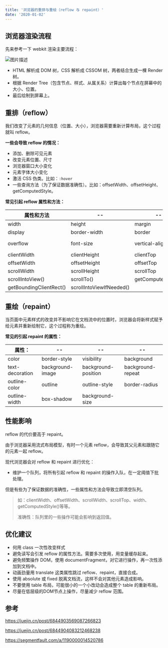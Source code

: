 ```yaml
---
title: '浏览器的重排与重绘（reflow 与 repaint）'
date: '2020-01-02'
---
```


## 浏览器渲染流程

先来参考一下 webkit 渲染主要流程：

![图片描述](/images/bVHJfZ.png)

- HTML 解析成 DOM 树，CSS 解析成 CSSOM 树，两者结合生成一棵 Render 树。
- 根据 Render Tree（包含节点、样式、从属关系）计算出每个节点在屏幕中的大小、位置。
- 最后绘制到屏幕上。

## 重排（reflow）

我们改变了元素的几何信息（位置、大小），浏览器需要重新计算布局，这个过程就叫 reflow。

**一些会导致 reflow 的情况：**

- 添加、删除可见元素
- 改变元素位置、尺寸
- 浏览器窗口大小变化
- 元素字体大小变化
- 激活 CSS 伪类。比如：`:hover`
- 一些查询方法（为了保证数据准确性）。比如：offsetWidth、offsetHeight、getComputedStyle。

**常见引起 reflow 属性和方法：**

| 属性和方法              | --                       | --                 | --         |
| ----------------------- | ------------------------ | ------------------ | ---------- |
| width                   | height                   | margin             | padding    |
| display                 | border-width             | border             | position   |
| overflow                | font-size                | vertical-align     | min-height |
| clientWidth             | clientHeight             | clientTop          | clientLeft |
| offsetWidth             | offsetHeight             | offsetTop          | offsetLeft |
| scrollWidth             | scrollHeight             | scrollTop          | scrollLeft |
| scrollIntoView()        | scrollTo()               | getComputedStyle() |            |
| getBoundingClientRect() | scrollIntoViewIfNeeded() |                    |            |

## 重绘（repaint）

当页面中元素样式的改变并不影响它在文档流中的位置时，浏览器会将新样式赋予给元素并重新绘制它，这个过程称为重绘。

**常见的引起 repaint 的属性：**

| 属性：          | --               | --                  | --                |
| --------------- | ---------------- | ------------------- | ----------------- |
| color           | border-style     | visibility          | background        |
| text-decoration | background-image | background-position | background-repeat |
| outline-color   | outline          | outline-style       | border-radius     |
| outline-width   | box-shadow       | background-size     |                   |

## 性能影响

reflow 的代价要高于 repaint。

由于浏览器采用流式布局模型，有时一个元素 reflow，会导致其父元素和跟随它的元素一起 reflow。

现代浏览器会对 reflow 和 repaint 进行优化：

- 维护一个队列，将所有引起 reflow 和 repaint 的操作入队，在一定阈值下批处理。

但是有些为了保证数据的准确性，一些属性和方法会导致立即清空队列。

> 如：clientWidth、offsetWidth、scrollWidth、scrollTop、width、getComputedStyle()等等。
>
> 准确性：队列里的一些操作可能会影响到返回值。

## 优化建议

- 何用 class 一次性改变样式
- 避免读写会引发 reflow 的属性方法。需要多次使用，用变量缓存起来。
- 避免频繁操作 DOM，使用 documentFragment，对它进行操作，再一次性添加到文档中。
- 动画劲量用 translate 这类属性跳过 reflow、repaint，直接合成。
- 使用 absolute 或 fixed 脱离文档流，这样不会对其他元素造成影响。
- 不要使用 table 布局，可能很小的一个小改动会造成整个 table 的重新布局。
- 尽量在低层级的DOM节点上操作，尽量减少 reflow 范围。

## 参考

https://juejin.cn/post/6844903569087266823

https://juejin.cn/post/6844904083212468238

https://segmentfault.com/a/1190000014520786